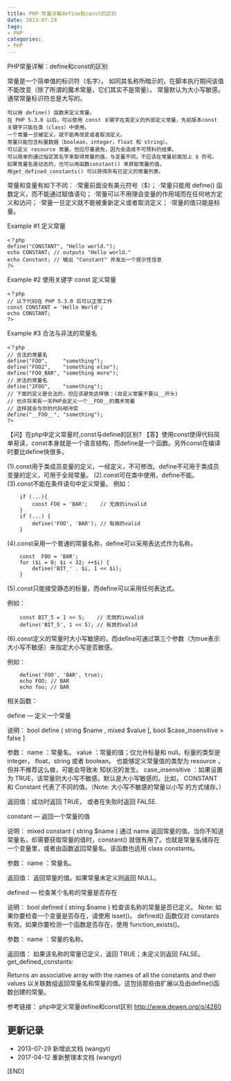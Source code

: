 ```yaml
---
title: PHP-常量详解define和const的区别
date: 2013-07-29
tags: 
- PHP
categories:
- PHP
---
```


PHP常量详解：define和const的区别

常量是一个简单值的标识符（名字）。
如同其名称所暗示的，在脚本执行期间该值不能改变（除了所谓的魔术常量，它们其实不是常量）。
常量默认为大小写敏感。通常常量标识符总是大写的。

    可以用 define() 函数来定义常量。
    在 PHP 5.3.0 以后，可以使用 const 关键字在类定义的外部定义常量，先前版本const 关键字只能在类（class）中使用。
    一个常量一旦被定义，就不能再改变或者取消定义。
    常量只能包含标量数据（boolean，integer，float 和 string）。 
    可以定义 resource 常量，但应尽量避免，因为会造成不可预料的结果。
    可以简单的通过指定其名字来取得常量的值，与变量不同，不应该在常量前面加上 $ 符号。
    如果常量名是动态的，也可以用函数constant() 来获取常量的值。
    用get_defined_constants() 可以获得所有已定义的常量列表。

常量和变量有如下不同：
·常量前面没有美元符号（$）； 
·常量只能用 define() 函数定义，而不能通过赋值语句； 
·常量可以不用理会变量的作用域而在任何地方定义和访问； 
·常量一旦定义就不能被重新定义或者取消定义； 
·常量的值只能是标量。

Example #1 定义常量

```
<？php
define("CONSTANT", "Hello world.");
echo CONSTANT; // outputs "Hello world."
echo Constant; // 输出 "Constant" 并发出一个提示性信息
?> 
```

Example #2 使用关键字 const 定义常量

```
<？php
// 以下代码在 PHP 5.3.0 后可以正常工作
const CONSTANT = 'Hello World';
echo CONSTANT;
?>
```

Example #3 合法与非法的常量名

```
<？php
// 合法的常量名
define("FOO",     "something");
define("FOO2",    "something else");
define("FOO_BAR", "something more");
// 非法的常量名
define("2FOO",    "something");
// 下面的定义是合法的，但应该避免这样做：(自定义常量不要以__开头)
// 也许将来有一天PHP会定义一个__FOO__的魔术常量
// 这样就会与你的代码相冲突
define("__FOO__", "something");
?>
```

【问】在php中定义常量时,const与define的区别? 
【答】使用const使得代码简单易读，const本身就是一个语言结构，而define是一个函数。另外const在编译时要比define快很多。

(1).const用于类成员变量的定义，一经定义，不可修改。define不可用于类成员变量的定义，可用于全局常量。
(2).const可在类中使用，define不能。
(3).const不能在条件语句中定义常量。
例如：
```
    if (...){
        const FOO = 'BAR';    // 无效的invalid
    } 
    if (...) {
        define('FOO', 'BAR'); // 有效的valid
    }
```

(4).const采用一个普通的常量名称，define可以采用表达式作为名称。

```
    const  FOO = 'BAR'; 
    for ($i = 0; $i < 32; ++$i) {
        define('BIT_' . $i, 1 << $i);
    }
```

(5).const只能接受静态的标量，而define可以采用任何表达式。

例如：

```
    const BIT_5 = 1 << 5;    // 无效的invalid 
    define('BIT_5', 1 << 5); // 有效的valid
```

(6).const定义的常量时大小写敏感的，而define可通过第三个参数（为true表示大小写不敏感）来指定大小写是否敏感。

例如：

```
    define('FOO', 'BAR', true); 
    echo FOO; // BAR
    echo foo; // BAR
```

相关函数：

define — 定义一个常量

说明：
  bool define ( string $name , mixed $value [, bool $case_insensitive = false ]

参数：
  name ：常量名。
  value ：常量的值；仅允许标量和 null。标量的类型是 integer， float，string 或者 boolean。 也能够定义常量值的类型为 resource ，但并不推荐这么做，可能会导致未
知状况的发生。
  case_insensitive ：如果设置为 TRUE，该常量则大小写不敏感。默认是大小写敏感的。比如， CONSTANT 和 Constant 代表了不同的值。（Note: 大小写不敏感的常量以小写
的方式储存。）

返回值：成功时返回 TRUE， 或者在失败时返回 FALSE.

constant — 返回一个常量的值

说明：
  mixed constant ( string $name )
  通过 name 返回常量的值。当你不知道常量名，却需要获取常量的值时，constant() 就很有用了。也就是常量名储存在一个变量里，或者由函数返回常量名。该函数也适用
class constants。

参数：
  name ：常量名。

返回值：
  返回常量的值。如果常量未定义则返回 NULL。

defined — 检查某个名称的常量是否存在

说明：
  bool defined ( string $name )
  检查该名称的常量是否已定义。
  Note: 如果你要检查一个变量是否存在，请使用 isset()。 defined() 函数仅对 constants 有效。如果你要检测一个函数是否存在，使用 function_exists()。

参数：
  name ：常量的名称。

返回值：
  如果该名称的常量已定义，返回 TRUE；未定义则返回 FALSE。 
get_defined_constants:

Returns an associative array with the names of all the constants and their values
以关联数组返回常量名和常量的值。这包括那些由扩展以及由define()函数创建的常量。
 
参考链接：
php中定义常量define和const区别 http://www.dewen.org/q/4280


## 更新记录

* 2013-07-29 新增此文档 (wangyt)  
* 2017-04-12 重新整理本文档 (wangyt)

[END]